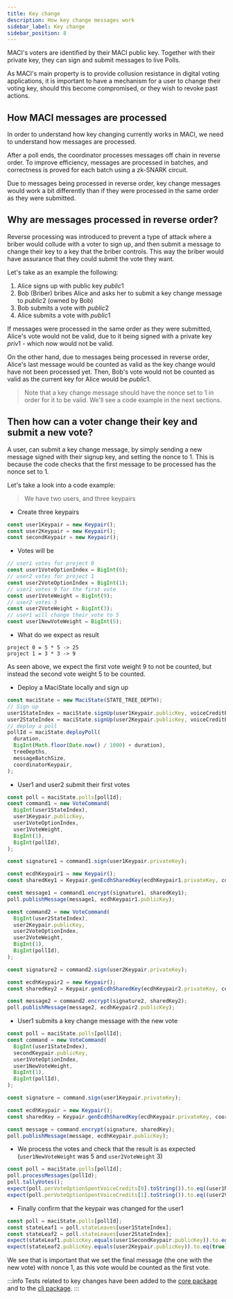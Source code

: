 ```yaml
---
title: Key change
description: How key change messages work
sidebar_label: Key change
sidebar_position: 8
---
```


MACI's voters are identified by their MACI public key. Together with their private key, they can sign and submit messages to live Polls.

As MACI's main property is to provide collusion resistance in digital voting applications, it is important to have a mechanism for a user to change their voting key, should this become compromised, or they wish to revoke past actions.

## How MACI messages are processed

In order to understand how key changing currently works in MACI, we need to understand how messages are processed.

After a poll ends, the coordinator processes messages off chain in reverse order. To improve efficiency, messages are processed in batches, and correctness is proved for each batch using a zk-SNARK circuit.

Due to messages being processed in reverse order, key change messages would work a bit differently than if they were processed in the same order as they were submitted.

## Why are messages processed in reverse order?

Reverse processing was introduced to prevent a type of attack where a briber would collude with a voter to sign up, and then submit a message to change their key to a key that the briber controls. This way the briber would have assurance that they could submit the vote they want.

Let's take as an example the following:

1. Alice signs up with public key $public1$
2. Bob (Briber) bribes Alice and asks her to submit a key change message to $public2$ (owned by Bob)
3. Bob submits a vote with $public2$
4. Alice submits a vote with $public1$

If messages were processed in the same order as they were submitted, Alice's vote would not be valid, due to it being signed with a private key $priv1$ - which now would not be valid.

On the other hand, due to messages being processed in reverse order, Alice's last message would be counted as valid as the key change would have not been processed yet. Then, Bob's vote would not be counted as valid as the current key for Alice would be $public1$.

> Note that a key change message should have the nonce set to 1 in order for it to be valid. We'll see a code example in the next sections.

## Then how can a voter change their key and submit a new vote?

A user, can submit a key change message, by simply sending a new message signed with their signup key, and setting the nonce to 1. This is because the code checks that the first message to be processed has the nonce set to 1.

Let's take a look into a code example:

> We have two users, and three keypairs

- Create three keypairs

```ts
const user1Keypair = new Keypair();
const user2Keypair = new Keypair();
const secondKeypair = new Keypair();
```

- Votes will be

```ts
// user1 votes for project 0
const user1VoteOptionIndex = BigInt(0);
// user2 votes for project 1
const user2VoteOptionIndex = BigInt(1);
// user1 votes 9 for the first vote
const user1VoteWeight = BigInt(9);
// user2 votes 3
const user2VoteWeight = BigInt(3);
// user1 will change their vote to 5
const user1NewVoteWeight = BigInt(5);
```

- What do we expect as result

```
project 0 = 5 * 5 -> 25
project 1 = 3 * 3 -> 9
```

As seen above, we expect the first vote weight 9 to not be counted, but instead the second vote weight 5 to be counted.

- Deploy a MaciState locally and sign up

```ts
const maciState = new MaciState(STATE_TREE_DEPTH);
// Sign up
user1StateIndex = maciState.signUp(user1Keypair.publicKey, voiceCreditBalance, BigInt(Math.floor(Date.now() / 1000)));
user2StateIndex = maciState.signUp(user2Keypair.publicKey, voiceCreditBalance, BigInt(Math.floor(Date.now() / 1000)));
// deploy a poll
pollId = maciState.deployPoll(
  duration,
  BigInt(Math.floor(Date.now() / 1000) + duration),
  treeDepths,
  messageBatchSize,
  coordinatorKeypair,
);
```

- User1 and user2 submit their first votes

```ts
const poll = maciState.polls[pollId];
const command1 = new VoteCommand(
  BigInt(user1StateIndex),
  user1Keypair.publicKey,
  user1VoteOptionIndex,
  user1VoteWeight,
  BigInt(1),
  BigInt(pollId),
);

const signature1 = command1.sign(user1Keypair.privateKey);

const ecdhKeypair1 = new Keypair();
const sharedKey1 = Keypair.genEcdhSharedKey(ecdhKeypair1.privateKey, coordinatorKeypair.publicKey);

const message1 = command1.encrypt(signature1, sharedKey1);
poll.publishMessage(message1, ecdhKeypair1.publicKey);

const command2 = new VoteCommand(
  BigInt(user2StateIndex),
  user2Keypair.publicKey,
  user2VoteOptionIndex,
  user2VoteWeight,
  BigInt(1),
  BigInt(pollId),
);

const signature2 = command2.sign(user2Keypair.privateKey);

const ecdhKeypair2 = new Keypair();
const sharedKey2 = Keypair.genEcdhSharedKey(ecdhKeypair2.privateKey, coordinatorKeypair.publicKey);

const message2 = command2.encrypt(signature2, sharedKey2);
poll.publishMessage(message2, ecdhKeypair2.publicKey);
```

- User1 submits a key change message with the new vote

```ts
const poll = maciState.polls[pollId];
const command = new VoteCommand(
  BigInt(user1StateIndex),
  secondKeypair.publicKey,
  user1VoteOptionIndex,
  user1NewVoteWeight,
  BigInt(1),
  BigInt(pollId),
);

const signature = command.sign(user1Keypair.privateKey);

const ecdhKeypair = new Keypair();
const sharedKey = Keypair.genEcdhSharedKey(ecdhKeypair.privateKey, coordinatorKeypair.publicKey);

const message = command.encrypt(signature, sharedKey);
poll.publishMessage(message, ecdhKeypair.publicKey);
```

- We process the votes and check that the result is as expected (`user1NewVoteWeight` was 5 and `user2VoteWeight` 3)

```ts
const poll = maciState.polls[pollId];
poll.processMessages(pollId);
poll.tallyVotes();
expect(poll.perVoteOptionSpentVoiceCredits[0].toString()).to.eq((user1NewVoteWeight * user1NewVoteWeight).toString());
expect(poll.perVoteOptionSpentVoiceCredits[1].toString()).to.eq((user2VoteWeight * user2VoteWeight).toString());
```

- Finally confirm that the keypair was changed for the user1

```ts
const poll = maciState.polls[pollId];
const stateLeaf1 = poll.stateLeaves[user1StateIndex];
const stateLeaf2 = poll.stateLeaves[user2StateIndex];
expect(stateLeaf1.publicKey.equals(user1SecondKeypair.publicKey)).to.eq(true);
expect(stateLeaf2.publicKey.equals(user2Keypair.publicKey)).to.eq(true);
```

We see that is important that we set the final message (the one with the new vote) with nonce 1, as this vote would be counted as the first vote.

:::info
Tests related to key changes have been added to the [core package](https://github.com/privacy-scaling-explorations/maci/blob/main/core/ts/__tests__/) and to the [cli package](https://github.com/privacy-scaling-explorations/maci/blob/main/cli/tests/).
:::
